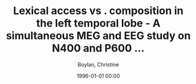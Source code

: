 ---
layout: post
title: Lexical access vs . composition in the left temporal lobe  - A simultaneous MEG and EEG study on N400 and P600 ...

date: 1996-01-01 00:00
author: Boylan, Christine
year: 2016
---